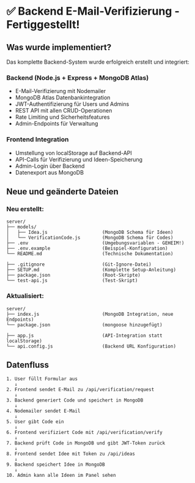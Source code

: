# ✅ Backend E-Mail-Verifizierung - Fertiggestellt!

## Was wurde implementiert?

Das komplette Backend-System wurde erfolgreich erstellt und integriert:

### Backend (Node.js + Express + MongoDB Atlas)
- E-Mail-Verifizierung mit Nodemailer
- MongoDB Atlas Datenbankintegration
- JWT-Authentifizierung für Users und Admins
- REST API mit allen CRUD-Operationen
- Rate Limiting und Sicherheitsfeatures
- Admin-Endpoints für Verwaltung

### Frontend Integration
- Umstellung von localStorage auf Backend-API
- API-Calls für Verifizierung und Ideen-Speicherung
- Admin-Login über Backend
- Datenexport aus MongoDB

## Neue und geänderte Dateien

### Neu erstellt:
```
server/
├── models/
│   ├── Idea.js                    (MongoDB Schema für Ideen)
│   └── VerificationCode.js        (MongoDB Schema für Codes)
├── .env                           (Umgebungsvariablen - GEHEIM!)
├── .env.example                   (Beispiel-Konfiguration)
└── README.md                      (Technische Dokumentation)

├── .gitignore                     (Git-Ignore-Datei)
├── SETUP.md                       (Komplette Setup-Anleitung)
├── package.json                   (Root-Skripte)
└── test-api.js                    (Test-Skript)
```

### Aktualisiert:
```
server/
├── index.js                       (MongoDB Integration, neue Endpoints)
└── package.json                   (mongoose hinzugefügt)

├── app.js                         (API-Integration statt localStorage)
└── api.config.js                  (Backend URL Konfiguration)
```

## Datenfluss

```
1. User füllt Formular aus
   ↓
2. Frontend sendet E-Mail zu /api/verification/request
   ↓
3. Backend generiert Code und speichert in MongoDB
   ↓
4. Nodemailer sendet E-Mail
   ↓
5. User gibt Code ein
   ↓
6. Frontend verifiziert Code mit /api/verification/verify
   ↓
7. Backend prüft Code in MongoDB und gibt JWT-Token zurück
   ↓
8. Frontend sendet Idee mit Token zu /api/ideas
   ↓
9. Backend speichert Idee in MongoDB
   ↓
10. Admin kann alle Ideen im Panel sehen
```
